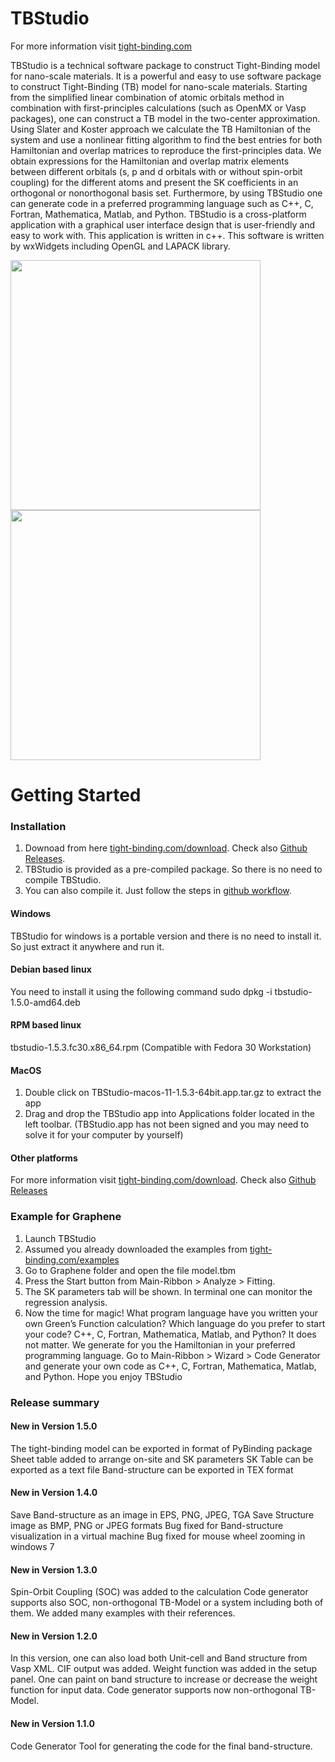 TBStudio
===

For more information visit [tight-binding.com](https://tight-binding.com)

TBStudio is a technical software package to construct Tight-Binding model for nano-scale materials. It is a powerful and easy to use software package to construct Tight-Binding (TB) model for nano-scale materials. Starting from the simplified linear combination of atomic orbitals method in combination with first-principles calculations (such as OpenMX or Vasp packages), one can construct a TB model in the two-center approximation. Using Slater and Koster approach we calculate the TB Hamiltonian of the system and use a nonlinear fitting algorithm to find the best entries for both Hamiltonian and overlap matrices to reproduce the first-principles data. We obtain expressions for the Hamiltonian and overlap matrix elements between different orbitals (s, p and d orbitals with or without spin-orbit coupling) for the different atoms and present the SK coefficients in an orthogonal or nonorthogonal basis set. Furthermore, by using TBStudio one can generate code in a preferred programming language such as C++, C, Fortran, Mathematica, Matlab, and Python. TBStudio is a cross-platform application with a graphical user interface design that is user-friendly and easy to work with. This application is written in c++. This software is written by wxWidgets including OpenGL and LAPACK library.

<img src="https://tight-binding.com/wp-content/uploads/2019/09/TBStudio1-1024x550.png" width="400"/> <img src="https://tight-binding.com/wp-content/uploads/2019/09/TBStudio2-1024x550.png" width="400"/>

Getting Started
===

### Installation
1. Downoad from here [tight-binding.com/download](https://tight-binding.com/download). Check also [Github Releases](https://github.com/mohammadnakhaee/tbstudio/releases).
2. TBStudio is provided as a pre-compiled package. So there is no need to compile TBStudio.
3. You can also compile it. Just follow the steps in [github workflow](https://github.com/mohammadnakhaee/tbstudio/tree/master/.github/workflows).

#### Windows
TBStudio for windows is a portable version and there is no need to install it.
So just extract it anywhere and run it.

#### Debian based linux
You need to install it using the following command
sudo dpkg -i tbstudio-1.5.0-amd64.deb

#### RPM based linux
tbstudio-1.5.3.fc30.x86_64.rpm (Compatible with Fedora 30 Workstation)

#### MacOS
1. Double click on TBStudio-macos-11-1.5.3-64bit.app.tar.gz to extract the app
2. Drag and drop the TBStudio app into Applications folder located in the left toolbar.
(TBStudio.app has not been signed and you may need to solve it for your computer by yourself)

#### Other platforms
For more information visit [tight-binding.com/download](https://tight-binding.com/download).
Check also [Github Releases](https://github.com/mohammadnakhaee/tbstudio/releases)

### Example for Graphene
1. Launch TBStudio
2. Assumed you already downloaded the examples from [tight-binding.com/examples](https://tight-binding.com/examples)
3. Go to Graphene folder and open the file model.tbm
4. Press the Start button from Main-Ribbon > Analyze > Fitting.
5. The SK parameters tab will be shown. In terminal one can monitor the regression analysis.
6. Now the time for magic! What program language have you written your own Green’s Function calculation? Which language do you prefer to start your code? C++, C, Fortran, Mathematica, Matlab, and Python? It does not matter. We generate for you the Hamiltonian in your preferred programming language. Go to Main-Ribbon > Wizard > Code Generator and generate your own code as C++, C, Fortran, Mathematica, Matlab, and Python.
Hope you enjoy TBStudio

### Release summary
#### New in Version 1.5.0
The tight-binding model can be exported in format of PyBinding package
Sheet table added to arrange on-site and SK parameters
SK Table can be exported as a text file
Band-structure can be exported in TEX format

#### New in Version 1.4.0
Save Band-structure as an image in EPS, PNG, JPEG, TGA
Save Structure image as BMP, PNG or JPEG formats
Bug fixed for Band-structure visualization in a virtual machine
Bug fixed for mouse wheel zooming in windows 7

#### New in Version 1.3.0
Spin-Orbit Coupling (SOC) was added to the calculation
Code generator supports also SOC, non-orthogonal TB-Model or a system including both of them.
We added many examples with their references.

#### New in Version 1.2.0
In this version, one can also load both Unit-cell and Band structure from Vasp XML.
CIF output was added.
Weight function was added in the setup panel. One can paint on band structure to increase or decrease the weight function for input data.
Code generator supports now non-orthogonal TB-Model.

#### New in Version 1.1.0
Code Generator Tool for generating the code for the final band-structure.
